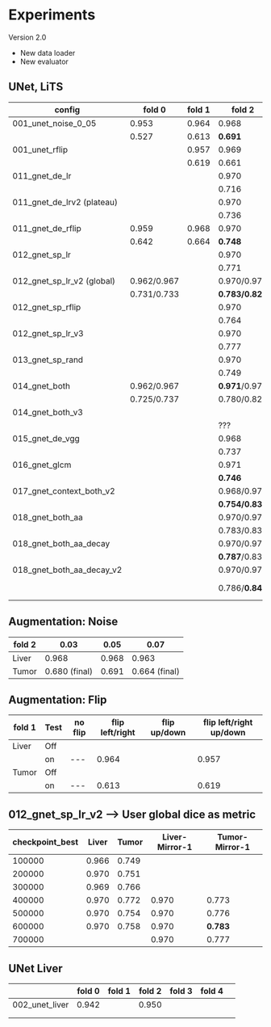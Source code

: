 

# Experiments

Version 2.0

* New data loader
* New evaluator

## UNet, LiTS

| config                     | fold 0      | fold 1 | fold 2          | fold 3 | fold 4      | eval        | remark           |
| -------------------------- | ----------- | ------ | --------------- | ------ | ----------- | ----------- | ---------------- |
| 001_unet_noise_0_05        | 0.953       | 0.964  | 0.968           | 0.932  | 0.959       | mirror+best | Liver            |
|                            | 0.527       | 0.613  | **0.691**       | 0.597  | 0.522       | mirror+best | Tumor            |
| 001_unet_rflip             |             | 0.957  | 0.969           |        |             |             |                  |
|                            |             | 0.619  | 0.661           |        |             |             |                  |
| 011_gnet_de_lr             |             |        | 0.970           |        |             |             |                  |
|                            |             |        | 0.716           |        |             |             |                  |
| 011_gnet_de_lrv2 (plateau) |             |        | 0.970           |        |             |             |                  |
|                            |             |        | 0.736           |        |             |             |                  |
| 011_gnet_de_rflip          | 0.959       | 0.968  | 0.970           | 0.939  | 0.965       |             |                  |
|                            | 0.642       | 0.664  | **0.748**       | 0.675  | 0.637       |             |                  |
| 012_gnet_sp_lr             |             |        | 0.970           |        |             |             |                  |
|                            |             |        | 0.771           |        |             |             |                  |
| 012_gnet_sp_lr_v2 (global) | 0.962/0.967 |        | 0.970/0.974     | 0.934  | 0.967/0.969 |             |                  |
|                            | 0.731/0.733 |        | **0.783/0.827** | 0.728  | 0.722/0.858 |             |                  |
| 012_gnet_sp_rflip          |             |        | 0.970           |        |             |             |                  |
|                            |             |        | 0.764           |        |             |             |                  |
| 012_gnet_sp_lr_v3          |             |        | 0.970           |        |             |             |                  |
|                            |             |        | 0.777           |        |             |             |                  |
| 013_gnet_sp_rand           |             |        | 0.970           |        |             |             |                  |
|                            |             |        | 0.749           |        |             |             | 0.723            |
| 014_gnet_both              | 0.962/0.967 |        | **0.971**/0.973 |        |             |             |                  |
|                            | 0.725/0.737 |        | 0.780/0.821     |        |             |             |                  |
| 014_gnet_both_v3           |             |        |                 |        |             |             |                  |
|                            |             |        | ???             |        |             |             |                  |
| 015_gnet_de_vgg            |             |        | 0.968           |        |             |             |                  |
|                            |             |        | 0.737           |        |             |             |                  |
| 016_gnet_glcm              |             |        | 0.971           |        |             |             |                  |
|                            |             |        | **0.746**       |        |             |             |                  |
| 017_gnet_context_both_v2   |             |        | 0.968/0.971     |        |             |             |                  |
|                            |             |        | **0.754/0.833** |        |             |             |                  |
| 018_gnet_both_aa           |             |        | 0.970/0.973     |        |             |             |                  |
|                            |             |        | 0.783/0.830     |        |             |             |                  |
| 018_gnet_both_aa_decay     |             |        | 0.970/0.973     |        |             |             |                  |
|                            |             |        | **0.787**/0.836 |        |             |             |                  |
| 018_gnet_both_aa_decay_v2  |             |        | 0.970/0.973     |        |             |             |                  |
|                            |             |        | 0.786/**0.842** |        |             |             | 105k 0.790/0.826 |



## Augmentation: Noise

| fold 2 | 0.03          | 0.05  | 0.07          |
| ------ | ------------- | ----- | ------------- |
| Liver  | 0.968         | 0.968 | 0.963         |
| Tumor  | 0.680 (final) | 0.691 | 0.664 (final) |

## Augmentation: Flip

| fold 1 | Test | no flip | flip left/right | flip up/down | flip left/right up/down |
| ------ | ---- | ------- | --------------- | ------------ | ----------------------- |
| Liver  | Off  |         |                 |              |                         |
|        | on   | ---     | 0.964           |              | 0.957                   |
| Tumor  | Off  |         |                 |              |                         |
|        | on   | ---     | 0.613           |              | 0.619                   |

## 012_gnet_sp_lr_v2 --> User global dice as metric

| checkpoint_best | Liver | Tumor | Liver-Mirror-1 | Tumor-Mirror-1 |
| --------------- | ----- | ----- | -------------- | -------------- |
| 100000          | 0.966 | 0.749 |                |                |
| 200000          | 0.970 | 0.751 |                |                |
| 300000          | 0.969 | 0.766 |                |                |
| 400000          | 0.970 | 0.772 | 0.970          | 0.773          |
| 500000          | 0.970 | 0.754 | 0.970          | 0.776          |
| 600000          | 0.970 | 0.758 | 0.970          | **0.783**      |
| 700000          |       |       | 0.970          | 0.777          |

## UNet Liver

|                | fold 0 | fold 1 | fold 2 | fold 3 | fold 4 |      |
| -------------- | ------ | ------ | ------ | ------ | ------ | ---- |
| 002_unet_liver | 0.942  |        | 0.950  |        |        |      |
|                |        |        |        |        |        |      |
|                |        |        |        |        |        |      |

